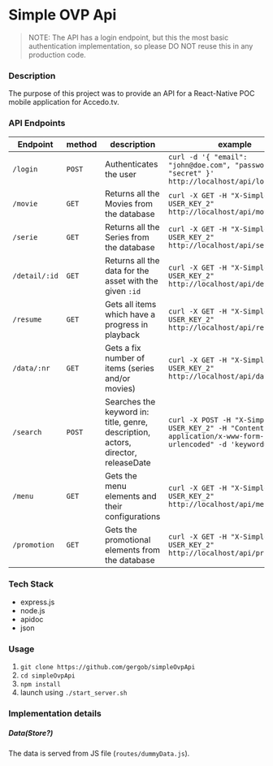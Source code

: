 # Simple OVP Api

> NOTE: The API has a login endpoint, but this the most basic authentication implementation, so please DO NOT reuse this in any production code.

### Description

The purpose of this project was to provide an API for a React-Native POC mobile application for Accedo.tv.


### API Endpoints

| Endpoint | method | description | example |
|--------|------|-----------|-------|
|`/login`|`POST`|Authenticates the user|`curl -d '{ "email": "john@doe.com", "password": "secret" }' http://localhost/api/login/`|
|`/movie`|`GET`|Returns all the Movies from the database|`curl -X GET -H "X-SimpleOvpApi: USER_KEY_2" http://localhost/api/movie/`|
|`/serie`|`GET`|Returns all the Series from the database|`curl -X GET -H "X-SimpleOvpApi: USER_KEY_2" http://localhost/api/serie/`|
|`/detail/:id`|`GET`|Returns all the data for the asset with the given `:id`|`curl -X GET -H "X-SimpleOvpApi: USER_KEY_2" http://localhost/api/detail/1032`|
|`/resume`|`GET`|Gets all items which have a progress in playback|`curl -X GET -H "X-SimpleOvpApi: USER_KEY_2" http://localhost/api/resume/`|
|`/data/:nr`|`GET`|Gets a fix number of items (series and/or movies)|`curl -X GET -H "X-SimpleOvpApi: USER_KEY_2" http://localhost/api/data/20`|
|`/search`|`POST`|Searches the keyword in: title, genre, description, actors, director, releaseDate|`curl -X POST -H "X-SimpleOvpApi: USER_KEY_2" -H "Content-Type: application/x-www-form-urlencoded" -d 'keyword=john'`|
|`/menu`|`GET`|Gets the menu elements and their configurations|`curl -X GET -H "X-SimpleOvpApi: USER_KEY_2" http://localhost/api/menu/`|
|`/promotion`|`GET`|Gets the promotional elements from the database|`curl -X GET -H "X-SimpleOvpApi: USER_KEY_2" http://localhost/api/promotion/`|



### Tech Stack

 * express.js
 * node.js
 * apidoc
 * json


### Usage

 1. `git clone https://github.com/gergob/simpleOvpApi`
 1. `cd simpleOvpApi`
 1. `npm install`
 1. launch using `./start_server.sh`


### Implementation details

##### Data(Store?)

The data is served from JS file (`routes/dummyData.js`).
